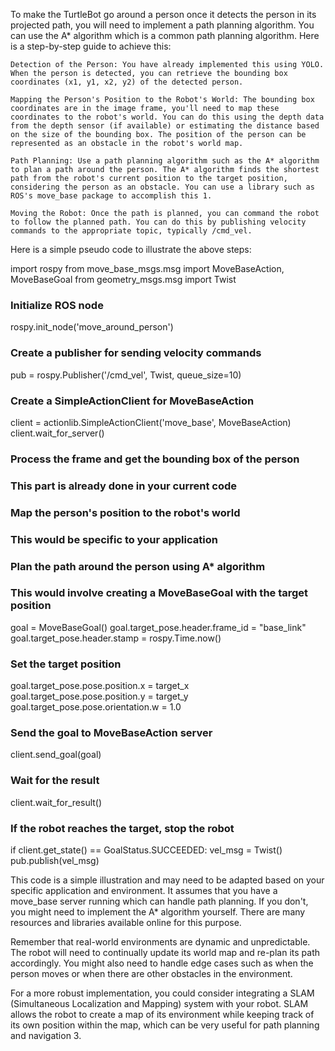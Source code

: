 To make the TurtleBot go around a person once it detects the person in its projected path, you will need to implement a path planning algorithm. You can use the A* algorithm which is a common path planning algorithm. Here is a step-by-step guide to achieve this:

    Detection of the Person: You have already implemented this using YOLO. When the person is detected, you can retrieve the bounding box coordinates (x1, y1, x2, y2) of the detected person.

    Mapping the Person's Position to the Robot's World: The bounding box coordinates are in the image frame, you'll need to map these coordinates to the robot's world. You can do this using the depth data from the depth sensor (if available) or estimating the distance based on the size of the bounding box. The position of the person can be represented as an obstacle in the robot's world map.

    Path Planning: Use a path planning algorithm such as the A* algorithm to plan a path around the person. The A* algorithm finds the shortest path from the robot's current position to the target position, considering the person as an obstacle. You can use a library such as ROS's move_base package to accomplish this 1.

    Moving the Robot: Once the path is planned, you can command the robot to follow the planned path. You can do this by publishing velocity commands to the appropriate topic, typically /cmd_vel.

Here is a simple pseudo code to illustrate the above steps:

import rospy
from move_base_msgs.msg import MoveBaseAction, MoveBaseGoal
from geometry_msgs.msg import Twist

### Initialize ROS node
rospy.init_node('move_around_person')

### Create a publisher for sending velocity commands
pub = rospy.Publisher('/cmd_vel', Twist, queue_size=10)

### Create a SimpleActionClient for MoveBaseAction
client = actionlib.SimpleActionClient('move_base', MoveBaseAction)
client.wait_for_server()

### Process the frame and get the bounding box of the person
### This part is already done in your current code

### Map the person's position to the robot's world
### This would be specific to your application

### Plan the path around the person using A* algorithm
### This would involve creating a MoveBaseGoal with the target position
goal = MoveBaseGoal()
goal.target_pose.header.frame_id = "base_link"
goal.target_pose.header.stamp = rospy.Time.now()

### Set the target position
goal.target_pose.pose.position.x = target_x
goal.target_pose.pose.position.y = target_y
goal.target_pose.pose.orientation.w = 1.0

### Send the goal to MoveBaseAction server
client.send_goal(goal)

### Wait for the result
client.wait_for_result()

### If the robot reaches the target, stop the robot
if client.get_state() == GoalStatus.SUCCEEDED:
    vel_msg = Twist()
    pub.publish(vel_msg)

This code is a simple illustration and may need to be adapted based on your specific application and environment. It assumes that you have a move_base server running which can handle path planning. If you don't, you might need to implement the A* algorithm yourself. There are many resources and libraries available online for this purpose.

Remember that real-world environments are dynamic and unpredictable. The robot will need to continually update its world map and re-plan its path accordingly. You might also need to handle edge cases such as when the person moves or when there are other obstacles in the environment.

For a more robust implementation, you could consider integrating a SLAM (Simultaneous Localization and Mapping) system with your robot. SLAM allows the robot to create a map of its environment while keeping track of its own position within the map, which can be very useful for path planning and navigation 3.
